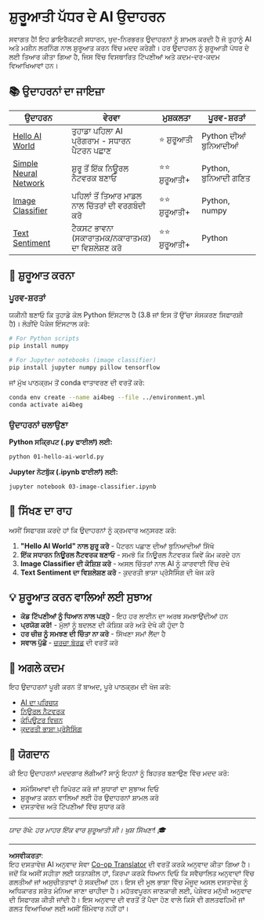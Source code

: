<!--
CO_OP_TRANSLATOR_METADATA:
{
  "original_hash": "0d1babfdcbeb46525f2db3fbaaa54cd7",
  "translation_date": "2025-10-03T11:29:33+00:00",
  "source_file": "examples/README.md",
  "language_code": "pa"
}
-->
# ਸ਼ੁਰੂਆਤੀ ਪੱਧਰ ਦੇ AI ਉਦਾਹਰਨ

ਸਵਾਗਤ ਹੈ! ਇਹ ਡਾਇਰੈਕਟਰੀ ਸਧਾਰਨ, ਖੁਦ-ਨਿਰਭਰਤ ਉਦਾਹਰਨਾਂ ਨੂੰ ਸ਼ਾਮਲ ਕਰਦੀ ਹੈ ਜੋ ਤੁਹਾਨੂੰ AI ਅਤੇ ਮਸ਼ੀਨ ਲਰਨਿੰਗ ਨਾਲ ਸ਼ੁਰੂਆਤ ਕਰਨ ਵਿੱਚ ਮਦਦ ਕਰੇਗੀ। ਹਰ ਉਦਾਹਰਨ ਨੂੰ ਸ਼ੁਰੂਆਤੀ ਪੱਧਰ ਦੇ ਲਈ ਤਿਆਰ ਕੀਤਾ ਗਿਆ ਹੈ, ਜਿਸ ਵਿੱਚ ਵਿਸਥਾਰਿਤ ਟਿੱਪਣੀਆਂ ਅਤੇ ਕਦਮ-ਦਰ-ਕਦਮ ਵਿਆਖਿਆਵਾਂ ਹਨ।

## 📚 ਉਦਾਹਰਨਾਂ ਦਾ ਜਾਇਜ਼ਾ

| ਉਦਾਹਰਨ | ਵੇਰਵਾ | ਮੁਸ਼ਕਲਤਾ | ਪੂਰਵ-ਸ਼ਰਤਾਂ |
|---------|-------------|------------|---------------|
| [Hello AI World](../../../examples/01-hello-ai-world.py) | ਤੁਹਾਡਾ ਪਹਿਲਾ AI ਪ੍ਰੋਗਰਾਮ - ਸਧਾਰਨ ਪੈਟਰਨ ਪਛਾਣ | ⭐ ਸ਼ੁਰੂਆਤੀ | Python ਦੀਆਂ ਬੁਨਿਆਦੀਆਂ |
| [Simple Neural Network](../../../examples/02-simple-neural-network.py) | ਸ਼ੁਰੂ ਤੋਂ ਇੱਕ ਨਿਊਰਲ ਨੈਟਵਰਕ ਬਣਾਓ | ⭐⭐ ਸ਼ੁਰੂਆਤੀ+ | Python, ਬੁਨਿਆਦੀ ਗਣਿਤ |
| [Image Classifier](./03-image-classifier.ipynb) | ਪਹਿਲਾਂ ਤੋਂ ਤਿਆਰ ਮਾਡਲ ਨਾਲ ਚਿੱਤਰਾਂ ਦੀ ਵਰਗਬੰਦੀ ਕਰੋ | ⭐⭐ ਸ਼ੁਰੂਆਤੀ+ | Python, numpy |
| [Text Sentiment](../../../examples/04-text-sentiment.py) | ਟੈਕਸਟ ਭਾਵਨਾ (ਸਕਾਰਾਤਮਕ/ਨਕਾਰਾਤਮਕ) ਦਾ ਵਿਸ਼ਲੇਸ਼ਣ ਕਰੋ | ⭐⭐ ਸ਼ੁਰੂਆਤੀ+ | Python |

## 🚀 ਸ਼ੁਰੂਆਤ ਕਰਨਾ

### ਪੂਰਵ-ਸ਼ਰਤਾਂ

ਯਕੀਨੀ ਬਣਾਓ ਕਿ ਤੁਹਾਡੇ ਕੋਲ Python ਇੰਸਟਾਲ ਹੈ (3.8 ਜਾਂ ਇਸ ਤੋਂ ਉੱਚਾ ਸੰਸਕਰਣ ਸਿਫਾਰਸ਼ੀ ਹੈ)। ਲੋੜੀਂਦੇ ਪੈਕੇਜ ਇੰਸਟਾਲ ਕਰੋ:

```bash
# For Python scripts
pip install numpy

# For Jupyter notebooks (image classifier)
pip install jupyter numpy pillow tensorflow
```

ਜਾਂ ਮੁੱਖ ਪਾਠਕ੍ਰਮ ਤੋਂ conda ਵਾਤਾਵਰਣ ਦੀ ਵਰਤੋਂ ਕਰੋ:

```bash
conda env create --name ai4beg --file ../environment.yml
conda activate ai4beg
```

### ਉਦਾਹਰਨਾਂ ਚਲਾਉਣਾ

**Python ਸਕ੍ਰਿਪਟ (.py ਫਾਈਲਾਂ) ਲਈ:**
```bash
python 01-hello-ai-world.py
```

**Jupyter ਨੋਟਬੁੱਕ (.ipynb ਫਾਈਲਾਂ) ਲਈ:**
```bash
jupyter notebook 03-image-classifier.ipynb
```

## 📖 ਸਿੱਖਣ ਦਾ ਰਾਹ

ਅਸੀਂ ਸਿਫਾਰਸ਼ ਕਰਦੇ ਹਾਂ ਕਿ ਉਦਾਹਰਨਾਂ ਨੂੰ ਕ੍ਰਮਵਾਰ ਅਨੁਸਰਣ ਕਰੋ:

1. **"Hello AI World" ਨਾਲ ਸ਼ੁਰੂ ਕਰੋ** - ਪੈਟਰਨ ਪਛਾਣ ਦੀਆਂ ਬੁਨਿਆਦੀਆਂ ਸਿੱਖੋ
2. **ਇੱਕ ਸਧਾਰਨ ਨਿਊਰਲ ਨੈਟਵਰਕ ਬਣਾਓ** - ਸਮਝੋ ਕਿ ਨਿਊਰਲ ਨੈਟਵਰਕ ਕਿਵੇਂ ਕੰਮ ਕਰਦੇ ਹਨ
3. **Image Classifier ਦੀ ਕੋਸ਼ਿਸ਼ ਕਰੋ** - ਅਸਲ ਚਿੱਤਰਾਂ ਨਾਲ AI ਨੂੰ ਕਾਰਵਾਈ ਵਿੱਚ ਦੇਖੋ
4. **Text Sentiment ਦਾ ਵਿਸ਼ਲੇਸ਼ਣ ਕਰੋ** - ਕੁਦਰਤੀ ਭਾਸ਼ਾ ਪ੍ਰੋਸੈਸਿੰਗ ਦੀ ਖੋਜ ਕਰੋ

## 💡 ਸ਼ੁਰੂਆਤ ਕਰਨ ਵਾਲਿਆਂ ਲਈ ਸੁਝਾਅ

- **ਕੋਡ ਟਿੱਪਣੀਆਂ ਨੂੰ ਧਿਆਨ ਨਾਲ ਪੜ੍ਹੋ** - ਇਹ ਹਰ ਲਾਈਨ ਦਾ ਅਰਥ ਸਮਝਾਉਂਦੀਆਂ ਹਨ
- **ਪ੍ਰਯੋਗ ਕਰੋ!** - ਮੁੱਲਾਂ ਨੂੰ ਬਦਲਣ ਦੀ ਕੋਸ਼ਿਸ਼ ਕਰੋ ਅਤੇ ਦੇਖੋ ਕੀ ਹੁੰਦਾ ਹੈ
- **ਹਰ ਚੀਜ਼ ਨੂੰ ਸਮਝਣ ਦੀ ਚਿੰਤਾ ਨਾ ਕਰੋ** - ਸਿੱਖਣਾ ਸਮਾਂ ਲੈਂਦਾ ਹੈ
- **ਸਵਾਲ ਪੁੱਛੋ** - [ਚਰਚਾ ਬੋਰਡ](https://github.com/microsoft/AI-For-Beginners/discussions) ਦੀ ਵਰਤੋਂ ਕਰੋ

## 🔗 ਅਗਲੇ ਕਦਮ

ਇਹ ਉਦਾਹਰਨਾਂ ਪੂਰੀ ਕਰਨ ਤੋਂ ਬਾਅਦ, ਪੂਰੇ ਪਾਠਕ੍ਰਮ ਦੀ ਖੋਜ ਕਰੋ:
- [AI ਦਾ ਪਰਿਚਯ](../lessons/1-Intro/README.md)
- [ਨਿਊਰਲ ਨੈਟਵਰਕ](../lessons/3-NeuralNetworks/README.md)
- [ਕੰਪਿਊਟਰ ਵਿਜ਼ਨ](../lessons/4-ComputerVision/README.md)
- [ਕੁਦਰਤੀ ਭਾਸ਼ਾ ਪ੍ਰੋਸੈਸਿੰਗ](../lessons/5-NLP/README.md)

## 🤝 ਯੋਗਦਾਨ

ਕੀ ਇਹ ਉਦਾਹਰਨਾਂ ਮਦਦਗਾਰ ਲੱਗੀਆਂ? ਸਾਨੂੰ ਇਹਨਾਂ ਨੂੰ ਬਿਹਤਰ ਬਣਾਉਣ ਵਿੱਚ ਮਦਦ ਕਰੋ:
- ਸਮੱਸਿਆਵਾਂ ਦੀ ਰਿਪੋਰਟ ਕਰੋ ਜਾਂ ਸੁਧਾਰਾਂ ਦਾ ਸੁਝਾਅ ਦਿਓ
- ਸ਼ੁਰੂਆਤ ਕਰਨ ਵਾਲਿਆਂ ਲਈ ਹੋਰ ਉਦਾਹਰਨਾਂ ਸ਼ਾਮਲ ਕਰੋ
- ਦਸਤਾਵੇਜ਼ ਅਤੇ ਟਿੱਪਣੀਆਂ ਵਿੱਚ ਸੁਧਾਰ ਕਰੋ

---

*ਯਾਦ ਰੱਖੋ: ਹਰ ਮਾਹਰ ਇੱਕ ਵਾਰ ਸ਼ੁਰੂਆਤੀ ਸੀ। ਖੁਸ਼ ਸਿੱਖਣਾ! 🎓*

---

**ਅਸਵੀਕਰਤਾ**:  
ਇਹ ਦਸਤਾਵੇਜ਼ AI ਅਨੁਵਾਦ ਸੇਵਾ [Co-op Translator](https://github.com/Azure/co-op-translator) ਦੀ ਵਰਤੋਂ ਕਰਕੇ ਅਨੁਵਾਦ ਕੀਤਾ ਗਿਆ ਹੈ। ਜਦੋਂ ਕਿ ਅਸੀਂ ਸਹੀਤਾ ਲਈ ਯਤਨਸ਼ੀਲ ਹਾਂ, ਕਿਰਪਾ ਕਰਕੇ ਧਿਆਨ ਦਿਓ ਕਿ ਸਵੈਚਾਲਿਤ ਅਨੁਵਾਦਾਂ ਵਿੱਚ ਗਲਤੀਆਂ ਜਾਂ ਅਸੁਚੀਤਤਾਵਾਂ ਹੋ ਸਕਦੀਆਂ ਹਨ। ਇਸ ਦੀ ਮੂਲ ਭਾਸ਼ਾ ਵਿੱਚ ਮੌਜੂਦ ਅਸਲ ਦਸਤਾਵੇਜ਼ ਨੂੰ ਅਧਿਕਾਰਤ ਸਰੋਤ ਮੰਨਿਆ ਜਾਣਾ ਚਾਹੀਦਾ ਹੈ। ਮਹੱਤਵਪੂਰਨ ਜਾਣਕਾਰੀ ਲਈ, ਪੇਸ਼ੇਵਰ ਮਨੁੱਖੀ ਅਨੁਵਾਦ ਦੀ ਸਿਫਾਰਸ਼ ਕੀਤੀ ਜਾਂਦੀ ਹੈ। ਇਸ ਅਨੁਵਾਦ ਦੀ ਵਰਤੋਂ ਤੋਂ ਪੈਦਾ ਹੋਣ ਵਾਲੇ ਕਿਸੇ ਵੀ ਗਲਤਫਹਿਮੀ ਜਾਂ ਗਲਤ ਵਿਆਖਿਆ ਲਈ ਅਸੀਂ ਜ਼ਿੰਮੇਵਾਰ ਨਹੀਂ ਹਾਂ।